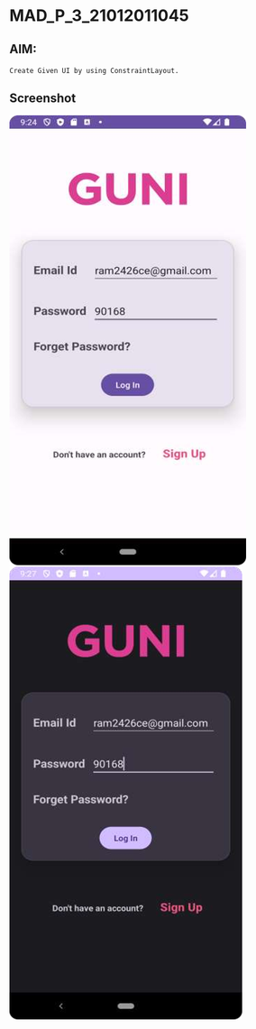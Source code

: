 # MAD_P_3_21012011045

## AIM: 

	Create Given UI by using ConstraintLayout.

## Screenshot

![Screenshot 1 Practical-3](S1.png)
![Screenshot 2 Practical-3](S2.png)

